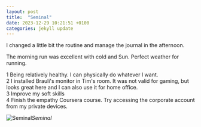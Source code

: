 ```yaml
---
layout: post
title:  "Seminal"
date: 2023-12-29 10:21:51 +0100
categories: jekyll update
---
```


I changed a little bit the routine and manage the journal in the afternoon.  

The morning run was excellent with cold and Sun. Perfect weather for running.  

1 Being relatively healthy. I can physically do whatever I want.  
2 I installed Brauli's monitor in Tim's room. It was not valid for gaming, but looks great here and I can also use it for home office.  
3 Improve my soft skills  
4 Finish the empathy Coursera course. Try accessing the corporate account from my private devices.  


![Seminal](https://lh3.googleusercontent.com/pw/ABLVV86AXWQ2xOCnWqhZvGhnzvxStJ7JjrNc1dANsCvkyDYwuBkkCVspPq04YSp_pG7-x3gUsac4mcul1m47XJc7vBe3H9VQ53mDr3SJ1spJzaIL8GNNXIM=w2400)*Seminal*&nbsp;



[jekyll-docs]: https://jekyllrb.com/docs/home
[jekyll-gh]:   https://github.com/jekyll/jekyll
[jekyll-talk]: https://talk.jekyllrb.com/
